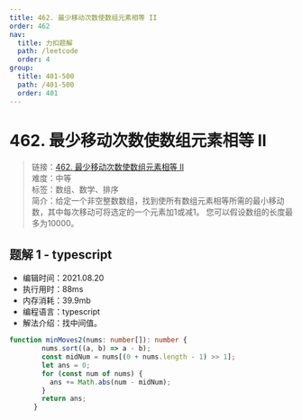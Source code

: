 ```yaml
---
title: 462. 最少移动次数使数组元素相等 II
order: 462
nav:
  title: 力扣题解
  path: /leetcode
  order: 4
group:
  title: 401-500
  path: /401-500
  order: 401
---
```


# 462. 最少移动次数使数组元素相等 II
    
> 链接：[462. 最少移动次数使数组元素相等 II](https://leetcode-cn.com/problems/minimum-moves-to-equal-array-elements-ii/)  
> 难度：中等  
> 标签：数组、数学、排序  
> 简介：给定一个非空整数数组，找到使所有数组元素相等所需的最小移动数，其中每次移动可将选定的一个元素加1或减1。 您可以假设数组的长度最多为10000。
      
## 题解 1 - typescript
- 编辑时间：2021.08.20
- 执行用时：88ms
- 内存消耗：39.9mb
- 编程语言：typescript
- 解法介绍：找中间值。
```typescript
function minMoves2(nums: number[]): number {
        nums.sort((a, b) => a - b);
        const midNum = nums[(0 + nums.length - 1) >> 1];
        let ans = 0;
        for (const num of nums) {
          ans += Math.abs(num - midNum);
        }
        return ans;
      }
      
```

      